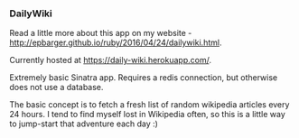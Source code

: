 ### DailyWiki

Read a little more about this app on my website - http://epbarger.github.io/ruby/2016/04/24/dailywiki.html.

Currently hosted at https://daily-wiki.herokuapp.com/.

Extremely basic Sinatra app. Requires a redis connection, but otherwise does not use a database. 

The basic concept is to fetch a fresh list of random wikipedia articles every 24 hours. I tend to find myself lost in Wikipedia often, so this is a little way to jump-start that adventure each day :)
